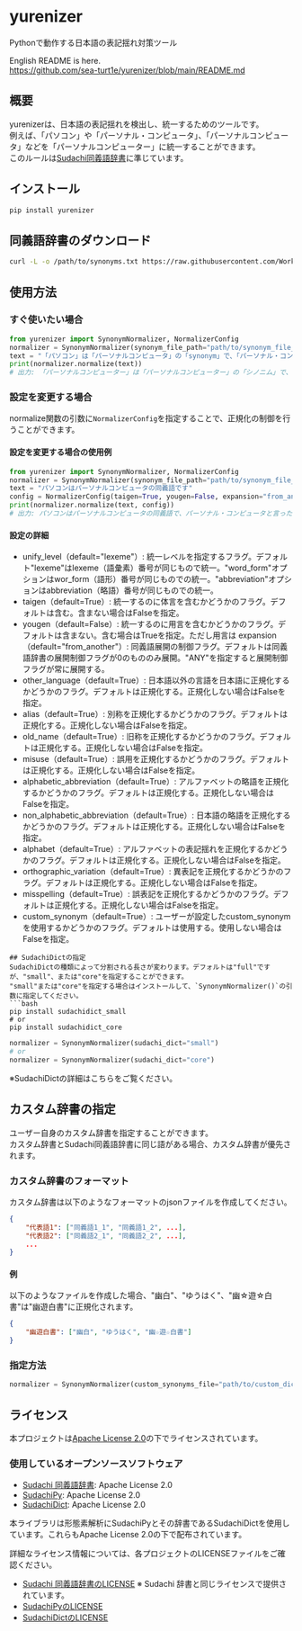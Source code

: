 # yurenizer
Pythonで動作する日本語の表記揺れ対策ツール

English README is here.  
https://github.com/sea-turt1e/yurenizer/blob/main/README.md

## 概要
yurenizerは、日本語の表記揺れを検出し、統一するためのツールです。  
例えば、「パソコン」や「パーソナル・コンピュータ」、「パーソナルコンピュータ」などを「パーソナルコンピューター」に統一することができます。  
このルールは[Sudachi同義語辞書](https://github.com/WorksApplications/SudachiDict/blob/develop/docs/synonyms.md)に準じています。


## インストール
```bash
pip install yurenizer
```

## 同義語辞書のダウンロード
```bash
curl -L -o /path/to/synonyms.txt https://raw.githubusercontent.com/WorksApplications/SudachiDict/refs/heads/develop/src/main/text/synonyms.txt
```

## 使用方法
### すぐ使いたい場合
```python
from yurenizer import SynonymNormalizer, NormalizerConfig
normalizer = SynonymNormalizer(synonym_file_path="path/to/synonym_file_path")
text = "「パソコン」は「パーソナルコンピュータ」の「synonym」で、「パーソナル・コンピュータ」と表記することもあります。"
print(normalizer.normalize(text))
# 出力: 「パーソナルコンピューター」は「パーソナルコンピューター」の「シノニム」で、「パーソナルコンピューター」と表記することもあります。
```

### 設定を変更する場合
normalize関数の引数に`NormalizerConfig`を指定することで、正規化の制御を行うことができます。  

#### 設定を変更する場合の使用例
```python
from yurenizer import SynonymNormalizer, NormalizerConfig
normalizer = SynonymNormalizer(synonym_file_path="path/to/synonym_file_path")
text = "パソコンはパーソナルコンピュータの同義語です"
config = NormalizerConfig(taigen=True, yougen=False, expansion="from_another", other_language=False, alphabet=False, alphabetic_abbreviation=False, non_alphabetic_abbreviation=False, orthographic_variation=False, misspelling=False)
print(normalizer.normalize(text, config))
# 出力: パソコンはパーソナルコンピュータの同義語で、パーソナル・コンピュータと言ったりパーソナル・コンピューターと言ったりします。
```

#### 設定の詳細
- unify_level（default="lexeme"）: 統一レベルを指定するフラグ。デフォルト"lexeme"はlexeme（語彙素）番号が同じもので統一。"word_form"オプションはwor_form（語形）番号が同じものでの統一。"abbreviation"オプションはabbreviation（略語）番号が同じものでの統一。
- taigen（default=True）: 統一するのに体言を含むかどうかのフラグ。デフォルトは含む。含まない場合はFalseを指定。
- yougen（default=False）: 統一するのに用言を含むかどうかのフラグ。デフォルトは含まない。含む場合はTrueを指定。ただし用言は
expansion（default="from_another"）: 同義語展開の制御フラグ。デフォルトは同義語辞書の展開制御フラグが0のもののみ展開。"ANY"を指定すると展開制御フラグが常に展開する。
- other_language（default=True）: 日本語以外の言語を日本語に正規化するかどうかのフラグ。デフォルトは正規化する。正規化しない場合はFalseを指定。
- alias（default=True）: 別称を正規化するかどうかのフラグ。デフォルトは正規化する。正規化しない場合はFalseを指定。
- old_name（default=True）: 旧称を正規化するかどうかのフラグ。デフォルトは正規化する。正規化しない場合はFalseを指定。
- misuse（default=True）: 誤用を正規化するかどうかのフラグ。デフォルトは正規化する。正規化しない場合はFalseを指定。
- alphabetic_abbreviation（default=True）: アルファベットの略語を正規化するかどうかのフラグ。デフォルトは正規化する。正規化しない場合はFalseを指定。
- non_alphabetic_abbreviation（default=True）: 日本語の略語を正規化するかどうかのフラグ。デフォルトは正規化する。正規化しない場合はFalseを指定。
- alphabet（default=True）: アルファベットの表記揺れを正規化するかどうかのフラグ。デフォルトは正規化する。正規化しない場合はFalseを指定。
- orthographic_variation（default=True）: 異表記を正規化するかどうかのフラグ。デフォルトは正規化する。正規化しない場合はFalseを指定。
- misspelling（default=True）: 誤表記を正規化するかどうかのフラグ。デフォルトは正規化する。正規化しない場合はFalseを指定。
- custom_synonym（default=True）: ユーザーが設定したcustom_synonymを使用するかどうかのフラグ。デフォルトは使用する。使用しない場合はFalseを指定。
```
## SudachiDictの指定
SudachiDictの種類によって分割される長さが変わります。デフォルトは"full"ですが、"small"、または"core"を指定することができます。  
"small"または"core"を指定する場合はインストールして、`SynonymNormalizer()`の引数に指定してください。
```bash
pip install sudachidict_small
# or
pip install sudachidict_core
```

```python
normalizer = SynonymNormalizer(sudachi_dict="small")
# or
normalizer = SynonymNormalizer(sudachi_dict="core")
```
※SudachiDictの詳細はこちらをご覧ください。  

## カスタム辞書の指定
ユーザー自身のカスタム辞書を指定することができます。  
カスタム辞書とSudachi同義語辞書に同じ語がある場合、カスタム辞書が優先されます。  

### カスタム辞書のフォーマット
カスタム辞書は以下のようなフォーマットのjsonファイルを作成してください。  
```json
{
    "代表語1": ["同義語1_1", "同義語1_2", ...], 
    "代表語2": ["同義語2_1", "同義語2_2", ...],
    ...
}
```
#### 例
以下のようなファイルを作成した場合、"幽白"、"ゆうはく"、"幽☆遊☆白書"は"幽遊白書"に正規化されます。
```json
{
    "幽遊白書": ["幽白", "ゆうはく", "幽☆遊☆白書"]
}
```

### 指定方法
```python
normalizer = SynonymNormalizer(custom_synonyms_file="path/to/custom_dict.json")
```

## ライセンス
本プロジェクトは[Apache License 2.0](LICENSE)の下でライセンスされています。

### 使用しているオープンソースソフトウェア
- [Sudachi 同義語辞書](https://github.com/WorksApplications/SudachiDict/blob/develop/docs/synonyms.md): Apache License 2.0
- [SudachiPy](https://github.com/WorksApplications/SudachiPy): Apache License 2.0
- [SudachiDict](https://github.com/WorksApplications/SudachiDict): Apache License 2.0

本ライブラリは形態素解析にSudachiPyとその辞書であるSudachiDictを使用しています。これらもApache License 2.0の下で配布されています。

詳細なライセンス情報については、各プロジェクトのLICENSEファイルをご確認ください。
- [Sudachi 同義語辞書のLICENSE](https://github.com/WorksApplications/SudachiDict/blob/develop/LICENSE-2.0.txt)
※ Sudachi 辞書と同じライセンスで提供されています。
- [SudachiPyのLICENSE](https://github.com/WorksApplications/SudachiPy/blob/develop/LICENSE)
- [SudachiDictのLICENSE](https://github.com/WorksApplications/SudachiDict/blob/develop/LICENSE-2.0.txt)


